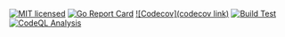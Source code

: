 [![MIT licensed](https://img.shields.io/badge/license-MIT-blue.svg)](./LICENSE)
[![Go Report Card](https://goreportcard.com/badge/github.com/andrew-field/REPONAME)](https://goreportcard.com/report/github.com/andrew-field/REPONAME)
[![Codecov](codecov link)](https://codecov.io/gh/andrew-field/REPONAME)
[![Build Test](https://github.com/andrew-field/REPONAME/actions/workflows/build-test.yml/badge.svg)](https://github.com/andrew-field/REPONAME/actions/workflows/build-test.yml)
[![CodeQL Analysis](https://github.com/andrew-field/REPONAME/actions/workflows/codeql-analysis.yml/badge.svg)](https://github.com/andrew-field/REPONAME/actions/workflows/codeql-analysis.yml)
